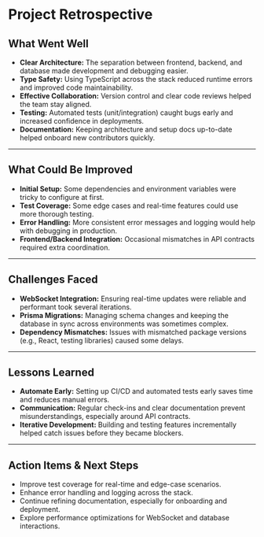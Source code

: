 # Project Retrospective

## What Went Well

- **Clear Architecture:** The separation between frontend, backend, and database made development and debugging easier.
- **Type Safety:** Using TypeScript across the stack reduced runtime errors and improved code maintainability.
- **Effective Collaboration:** Version control and clear code reviews helped the team stay aligned.
- **Testing:** Automated tests (unit/integration) caught bugs early and increased confidence in deployments.
- **Documentation:** Keeping architecture and setup docs up-to-date helped onboard new contributors quickly.

---

## What Could Be Improved

- **Initial Setup:** Some dependencies and environment variables were tricky to configure at first.
- **Test Coverage:** Some edge cases and real-time features could use more thorough testing.
- **Error Handling:** More consistent error messages and logging would help with debugging in production.
- **Frontend/Backend Integration:** Occasional mismatches in API contracts required extra coordination.

---

## Challenges Faced

- **WebSocket Integration:** Ensuring real-time updates were reliable and performant took several iterations.
- **Prisma Migrations:** Managing schema changes and keeping the database in sync across environments was sometimes complex.
- **Dependency Mismatches:** Issues with mismatched package versions (e.g., React, testing libraries) caused some delays.

---

## Lessons Learned

- **Automate Early:** Setting up CI/CD and automated tests early saves time and reduces manual errors.
- **Communication:** Regular check-ins and clear documentation prevent misunderstandings, especially around API contracts.
- **Iterative Development:** Building and testing features incrementally helped catch issues before they became blockers.

---

## Action Items & Next Steps

- Improve test coverage for real-time and edge-case scenarios.
- Enhance error handling and logging across the stack.
- Continue refining documentation, especially for onboarding and deployment.
- Explore performance optimizations for WebSocket and database interactions.
